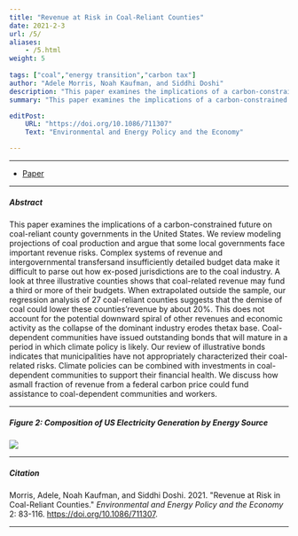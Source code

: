 ```yaml
---
title: "Revenue at Risk in Coal-Reliant Counties" 
date: 2021-2-3
url: /5/
aliases: 
    - /5.html
weight: 5
  
tags: ["coal","energy transition","carbon tax"]
author: "Adele Morris, Noah Kaufman, and Siddhi Doshi"
description: "This paper examines the implications of a carbon-constrained future on coal-reliant county governments in the United States." 
summary: "This paper examines the implications of a carbon-constrained future on coal-reliant county governments in the United States." 

editPost:
    URL: "https://doi.org/10.1086/711307"
    Text: "Environmental and Energy Policy and the Economy"

---
```


---


+ [Paper](/papers/coal_US.pdf)

---

##### Abstract

This paper examines the implications of a carbon-constrained future on coal-reliant county governments in the United States. We review modeling projections of coal production and argue that some local governments face important revenue risks. Complex systems of revenue and intergovernmental transfersand insufficiently detailed budget data make it difficult to parse out how ex-posed jurisdictions are to the coal industry. A look at three illustrative counties shows that coal-related revenue may fund a third or more of their budgets. When extrapolated outside the sample, our regression analysis of 27 coal-reliant counties suggests that the demise of coal could lower these counties’revenue by about 20%. This does not account for the potential downward spiral of other revenues and economic activity as the collapse of the dominant industry erodes thetax base. Coal-dependent communities have issued outstanding bonds that will mature in a period in which climate policy is likely. Our review of illustrative bonds indicates that municipalities have not appropriately characterized their coal-related risks. Climate policies can be combined with investments in coal-dependent communities to support their financial health. We discuss how asmall fraction of revenue from a federal carbon price could fund assistance to coal-dependent communities and workers.

---

##### Figure 2: Composition of US Electricity Generation by Energy Source

![](/figures/US_elec_source.png)


---

##### Citation

Morris, Adele, Noah Kaufman, and Siddhi Doshi. 2021. "Revenue at Risk in Coal-Reliant Counties." *Environmental and Energy Policy and the Economy* 2: 83-116. https://doi.org/10.1086/711307.

---

